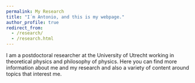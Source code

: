 ```yaml
---
permalink: My Research
title: "I´m Antonio, and this is my webpage."
author_profile: true
redirect_from: 
  - /research/
  - /research.html
---
```


I am a postdoctoral researcher at the University of Utrecht working in theoretical physics and philosophy of physics. Here you can find more information about me and my research and also a variety of content around topics that interest me.
